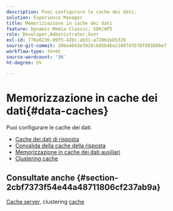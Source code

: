 ```yaml
---
description: Puoi configurare le cache dei dati.
solution: Experience Manager
title: Memorizzazione in cache dei dati
feature: Dynamic Media Classic, SDK/API
role: Developer,Administrator,User
exl-id: 778a6236-09f5-420c-ab31-a72063eb5326
source-git-commit: 206e4643e3926cb85b4be2189743578f88180be7
workflow-type: tm+mt
source-wordcount: '36'
ht-degree: 5%

---
```


# Memorizzazione in cache dei dati{#data-caches}

Puoi configurare le cache dei dati.

+ [Cache dei dati di risposta](c-response-data-cache.md)
+ [Convalida della cache della risposta](c-response-cache-validation.md)
+ [Memorizzazione in cache dei dati ausiliari](c-auxiliary-data-caches.md)
+ [Clustering cache](c-cache-clustering.md)

## Consultate anche {#section-2cbf7373f54e44a48711806cf237ab9a}

[Cache server](../../../../is-api/image-serving-api-ref/c-configuration-and-administration/c-server-settings/r-server-caches.md#reference-f6c7f73ea10f4c3ca93acd79a856e00e), clustering  [cache](../../../../is-api/image-serving-api-ref/c-configuration-and-administration/c-server-settings/r-cache-clustering.md#reference-a24c6b99da174203947788844626b951)
